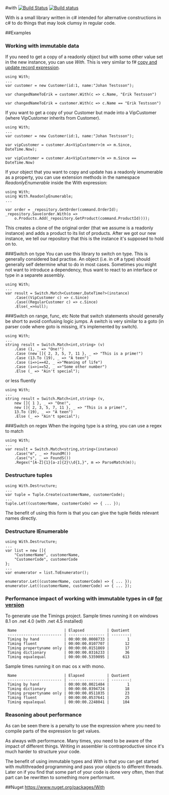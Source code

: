 #with [![Build Status](https://travis-ci.org/wallymathieu/with.png?branch=master)](https://travis-ci.org/wallymathieu/with) [![Build status](https://ci.appveyor.com/api/projects/status/d9g3sthe02ikx319?svg=true)](https://ci.appveyor.com/project/wallymathieu/with)

With is a small library written in c# intended for alternative constructions in c# to do things that may look clumsy in regular code.

##Examples

### Working with immutable data

If you need to get a copy of a readonly object but with some other value set in the new instance, you can use _With_. This is very similar to f# [copy and update record expression](https://msdn.microsoft.com/en-us/library/dd233184.aspx).

	using With;
	...
	var customer = new Customer(id:1, name:"Johan Testsson");

	var changedNameToErik = customer.With(c => c.Name, "Erik Testsson")

	var changedNameToErik = customer.With(c => c.Name == "Erik Testsson")


If you want to get a copy of your Customer but made into a VipCustomer (where VipCustomer inherits from Customer).

	using With;
	...
	var customer = new Customer(id:1, name:"Johan Testsson");

	var vipCustomer = customer.As<VipCustomer>(m => m.Since, DateTime.Now);

	var vipCustomer = customer.As<VipCustomer>(m => m.Since == DateTime.Now)

If your object that you want to copy and update has a readonly ienumerable as a property, you can use extension methods in the namespace _ReadonlyEnumerable_ inside the With expression:

	using With;
	using With.ReadonlyEnumerable;
	...

	var order = _repository.GetOrder(command.OrderId);
	_repository.Save(order.With(o =>
	    o.Products.Add(_repository.GetProduct(command.ProductId))));

This creates a clone of the original order (that we assume is a readonly instance) and adds a product to its list of products. After we got our new instance, we tell our repository that this is the instance it's supposed to hold on to.

###Switch on type
You can use this library to switch on type. This is generally considered bad practise. An object (i.e. in c# a type) should generally self determine what to do in most cases. Sometimes you might not want to introduce a dependency, thus want to react to an interface or type in a separete assembly.

	using With;
	...
	var result = Switch.Match<Customer,DateTime?>(instance)
	    .Case((VipCustomer c) => c.Since)
	    .Case((RegularCustomer c) => c.Since)
	    .Else(_=>null);

###Switch on range, func, etc
Note that switch statements should generally be short to avoid confusing logic jumps. A switch is very similar to a goto (in parser code where goto is missing, it's implemented by switch).

	using With;
	...
	string result = Switch.Match<int,string> (v)
	    .Case (1, _ => "One!")
	    .Case (new []{ 2, 3, 5, 7, 11 }, _ => "This is a prime!")
	    .Case (13.To (19), _ => "A teen")
	    .Case (i=>i==42, _ =>"Meaning of life")
	    .Case (i=>i==52, _ =>"Some other number")
	    .Else (_ => "Ain't special");

or less fluently

	using With;
	...
	string result = Switch.Match<int,string> (v,
	    new []{ 1 }, _ => "One!",
	    new []{ 2, 3, 5, 7, 11 }, _ => "This is a prime!",
	    13.To (19), _ => "A teen")
	    .Else (_ => "Ain't special");


###Switch on regex
When the ingoing type is a string, you can use a regex to match

	using With;
	...
	var result = Switch.Match<string,string>(instance)
	    .Case("m", _ => FoundM())
	    .Case("s", _ => FoundS())
	    .Regex("[A-Z]{1}[a-z]{2}\\d{1,}", m => ParseMatch(m));

### Destructure tuples

	using With.Destructure;
	...
	var tuple = Tuple.Create(customerName, customerCode);
	...
	tuple.Let((customerName, customerCode) => { ... });

The benefit of using this form is that you can give the tuple fields relevant names directly.

### Destructure IEnumerable

	using With.Destructure;
	...
	var list = new []{ 
		"CustomerName", customerName, 
		"CustomerCode", customerCode 
	};
	...
	var enumerator = list.ToEnumerator();

	enumerator.Let((customerName, customerCode) => { ... });
	enumerator.Let((customerName, customerCode) => { ... });


### Performance impact of working with immutable types in c# [for version](https://github.com/wallymathieu/with/commit/c0a778017e77d8e6b36c148f675f467ee4c87b93)
To generate use the Timings project.
Sample times running it on windows 8.1 on .net 4.0 (with .net 4.5 installed)

     Name                     | Elapsed          | Quotient
     ------------------------ | ---------------- | --------:
     Timing by hand           | 00:00:00.0008733 |        1
     Timing fluent            | 00:00:00.0107707 |       12
     Timing propertyname only | 00:00:00.0151869 |       17
     Timing dictionary        | 00:00:00.0316233 |       36
     Timing equalequal        | 00:00:00.5359095 |      613

Sample times running it on mac os x with mono.

     Name                     | Elapsed          | Quotient
     ------------------------ | ---------------- | --------:
     Timing by hand           | 00:00:00.0021484 |        1
     Timing dictionary        | 00:00:00.0394724 |       18
     Timing propertyname only | 00:00:00.0511035 |       23
     Timing fluent            | 00:00:00.0537641 |       25
     Timing equalequal        | 00:00:00.2248041 |      104

### Reasoning about performance
As can be seen there is a penalty to use the expression where you need to compile parts of the expression to get values.

As always with performance. Many times, you need to be aware of the impact of different things. Writing in assembler is contraproductive since it's much harder to structure your code.

The benefit of using immutable types and _With_ is that you can get started with multithreaded programming and pass your objects to different threads. Later on if you find that some part of your code is done very often, then that part can be rewritten to something more performant.

##Nuget
<https://www.nuget.org/packages/With>

